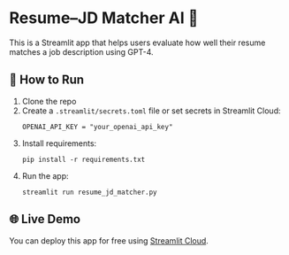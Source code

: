 # Resume–JD Matcher AI 🚀

This is a Streamlit app that helps users evaluate how well their resume matches a job description using GPT-4.

## 🔧 How to Run

1. Clone the repo
2. Create a `.streamlit/secrets.toml` file or set secrets in Streamlit Cloud:
    ```
    OPENAI_API_KEY = "your_openai_api_key"
    ```
3. Install requirements:
    ```
    pip install -r requirements.txt
    ```
4. Run the app:
    ```
    streamlit run resume_jd_matcher.py
    ```

## 🌐 Live Demo
You can deploy this app for free using [Streamlit Cloud](https://streamlit.io/cloud).
